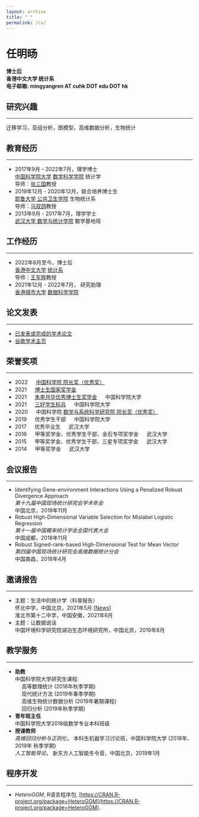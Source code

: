 ```yaml
---
layout: archive
title: " "
permalink: /cv/
---
```


<h1>任明旸</h1>  

<b>博士后</b>  
<b>香港中文大学 统计系</b>  
<b>电子邮箱: mingyangren AT cuhk DOT edu DOT hk </b>  

## 研究兴趣
- - -
迁移学习，亚组分析，图模型，高维数据分析，生物统计

## 教育经历
- - -
- 2017年9月 - 2022年7月，理学博士  
[中国科学院大学](https://www.ucas.ac.cn/) [数学科学学院](https://math.ucas.ac.cn/index.php/zh-CN/) 统计学  
导师：[张三国](http://people.ucas.ac.cn/~sgzhang)教授
- 2019年12月 - 2020年12月，联合培养博士生  
[耶鲁大学 公共卫生学院](https://publichealth.yale.edu/) 生物统计系  
导师：[马双鸽](https://publichealth.yale.edu/profile/shuangge_ma/)教授
- 2013年9月 - 2017年7月，理学学士  
[武汉大学 数学与统计学院](http://maths.whu.edu.cn/) 数学基地班
 
## 工作经历
- - -
- 2022年8月至今，博士后   
[香港中文大学](https://www.cuhk.edu.hk/) [统计系](https://www.sta.cuhk.edu.hk/)    
导师：[王军辉](https://www.sta.cuhk.edu.hk/peoples/jwang/)教授
- 2021年12月 - 2022年7月， 研究助理  
[香港城市大学](https://www.cityu.edu.hk/) [数据科学学院](https://www.sdsc.cityu.edu.hk/)   



## 论文发表
- - -
- [已发表或完成的学术论文](https://ren-mingyang.github.io//publications/)  
- [谷歌学术主页](https://scholar.google.com/citations?user=eciAdOQAAAAJ&hl=zh-CN)

## 荣誉奖项
- - -
- 2022 &emsp; [中国科学院 院长奖（优秀奖）](https://math.ucas.ac.cn/index.php/zh-CN/qyntz/2729-202)
- 2021 &emsp; [博士生国家奖学金](https://onestop.ucas.ac.cn/home/infob/07c2afe9-eee8-468a-9613-52f5febcc262/1)
- 2021 &emsp; [朱李月华优秀博士生奖学金](https://math.ucas.ac.cn/index.php/zh-CN/news/2624-2021-2) &emsp; 中国科学院大学
- 2021 &emsp; [三好学生标兵](https://math.ucas.ac.cn/index.php/zh-CN/qyntz/2610-2020-2022) &emsp; 中国科学院大学
- 2020 &emsp; 中国科学院 [数学与系统科学研究院 院长奖（优秀奖）](https://math.ucas.ac.cn/index.php/zh-CN/news/2551-2020-10-07-07-59-36)
- 2019 &emsp; 优秀学生干部 &emsp; 中国科学院大学
- 2017 &emsp; 优秀毕业生 &emsp; 武汉大学
- 2016 &emsp; 甲等奖学金、优秀学生干部、金石专项奖学金 &emsp; 武汉大学
- 2015 &emsp; 甲等奖学金、优秀学生干部、三星专项奖学金 &emsp; 武汉大学
- 2014 &emsp; 甲等奖学金 &emsp; 武汉大学

## 会议报告
- - -
- Identifying Gene-environment Interactions Using a Penalized Robust Divergence Approach  
*第十九届中国现场统计研究会学术年会*  
中国北京，2019年11月
- Robust High-Dimensional Variable Selection for Mislabel Logistic Regression  
*第十一届中国概率统计学会全国代表大会*  
中国成都，2018年11月
- Robust Signed-rank-based High-Dimensional Test for Mean Vector  
*第四届中国现场统计研究会高维数据统计分会*  
中国南昌，2018年4月

## 邀请报告
- - -
- 主题：生活中的统计学（科普报告）  
怀北中学，中国北京，2021年5月 [[News](https://mp.weixin.qq.com/s/H0SmEDJxXV4HZnTuolkueA)]  
淮北市第十二中学，中国安徽，2021年6月  
- 主题：让数据说话  
中国环境科学研究院湖泊生态环境研究所，中国北京，2019年8月

## 教学服务
- - -
- **助教**  
  中国科学院大学研究生课程:  
    &emsp; 高等数理统计 (2018年秋季学期)  
    &emsp; 现代统计方法 (2019年春季学期)  
    &emsp; 高维生物统计数据分析 (2019年暑期课程)  
    &emsp; 回归分析 (2019年秋季学期)
- **青年班主任**  
  中国科学院大学2018级数学专业本科班级
- **授课教师**  
  *高维回归分析与正则化*， 本科生机器学习讨论班，中国科学院大学 (2018年、2019年 秋季学期)  
  *人工智能导论*， 新东方人工智能冬令营，中国北京，2019年1月


## 程序开发
- - -
- *HeteroGGM*, R语言程序包, [https://CRAN.R-project.org/package=HeteroGGM](https://CRAN.R-project.org/package=HeteroGGM).

